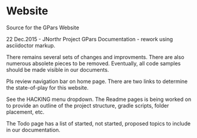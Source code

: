 # Website
Source for the GPars Website

22 Dec.2015 - JNorthr
Project GPars Documentation - rework using asciidoctor markup.

There remains several sets of changes and improvments. There are also numerous absolete pieces  to be removed. Eventually, all code samples should be made visible in our documents.

Pls review navigation bar on home page. There are two links to determine the state-of-play for this website.

See the HACKING menu dropdown. The Readme pages is being worked on to provide an outline of the project structure, gradle scripts, folder placement, etc.

The Todo page has a list of started, not started, proposed topics to include in our documentation.
